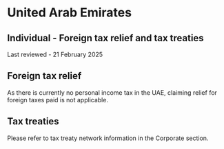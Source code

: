 # United Arab Emirates
## Individual - Foreign tax relief and tax treaties
Last reviewed - 21 February 2025
## Foreign tax relief
As there is currently no personal income tax in the UAE, claiming relief for foreign taxes paid is not applicable.
## Tax treaties
Please refer to tax treaty network information in the Corporate section.
